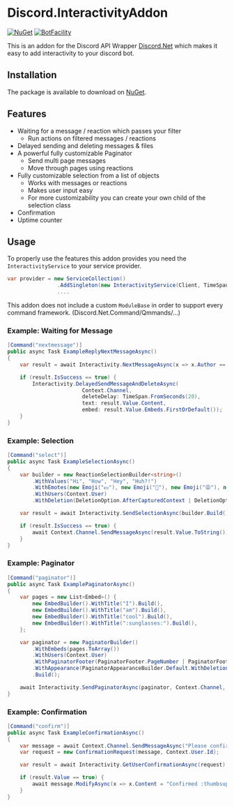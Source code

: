 # Discord.InteractivityAddon

[![NuGet](https://img.shields.io/nuget/vpre/Discord.InteractivityAddon.svg?style=plastic)](https://www.nuget.org/packages/Discord.InteractivityAddon)
[![BotFacility](https://img.shields.io/discord/512366986383065088.svg?style=flat-square&label=discord)](https://discord.gg/gAmSyVD)

This is an addon for the Discord API Wrapper [Discord.Net](https://github.com/discord-net/Discord.Net) which makes it easy to add interactivity to your discord bot.

## Installation
The package is available to download on [NuGet](https://www.nuget.org/packages/Discord.InteractivityAddon).

## Features
 - Waiting for a message / reaction which passes your filter
   - Run actions on filtered messages / reactions
 - Delayed sending and deleting messages & files
 - A powerful fully customizable Paginator
   - Send multi page messages
   - Move through pages using reactions
 - Fully customizable selection from a list of objects
   - Works with messages or reactions
   - Makes user input easy
   - For more customizability you can create your own child of the selection class 
 - Confirmation
 - Uptime counter
 
## Usage
To properly use the features this addon provides you need the `InteractivityService` to your service provider.

```cs
var provider = new ServiceCollection()
                .AddSingleton(new InteractivityService(Client, TimeSpan.FromMinutes(3)))
                ....
```
This addon does not include a custom `ModuleBase` in order to support every command framework. (Discord.Net.Command/Qmmands/...)

### Example: Waiting for Message
```cs
[Command("nextmessage")]
public async Task ExampleReplyNextMessageAsync()
{
    var result = await Interactivity.NextMessageAsync(x => x.Author == Context.User);

    if (result.IsSuccess == true) {
        Interactivity.DelayedSendMessageAndDeleteAsync(
                        Context.Channel,
                        deleteDelay: TimeSpan.FromSeconds(20), 
                        text: result.Value.Content, 
                        embed: result.Value.Embeds.FirstOrDefault());
    }
}
```

### Example: Selection
```cs
[Command("select")]
public async Task ExampleSelectionAsync()
{
    var builder = new ReactionSelectionBuilder<string>()
        .WithValues("Hi", "How", "Hey", "Huh?!")
        .WithEmotes(new Emoji("💵"), new Emoji("🍭"), new Emoji("😩"), new Emoji("💠"))
        .WithUsers(Context.User)
        .WithDeletion(DeletionOption.AfterCapturedContext | DeletionOption.Invalids);

    var result = await Interactivity.SendSelectionAsync(builder.Build(), Context.Channel, TimeSpan.FromSeconds(50));

    if (result.IsSuccess == true) {
        await Context.Channel.SendMessageAsync(result.Value.ToString());
    }
}
```

### Example: Paginator
```cs
[Command("paginator")]
public async Task ExamplePaginatorAsync()
{
    var pages = new List<Embed>() {
        new EmbedBuilder().WithTitle("I").Build(),
        new EmbedBuilder().WithTitle("am").Build(),
        new EmbedBuilder().WithTitle("cool").Build(),
        new EmbedBuilder().WithTitle(":sunglasses:").Build(),
    };

    var paginator = new PaginatorBuilder()
        .WithEmbeds(pages.ToArray())
        .WithUsers(Context.User)
        .WithPaginatorFooter(PaginatorFooter.PageNumber | PaginatorFooter.Users)
        .WithAppearance(PaginatorAppearanceBuilder.Default.WithDeletion(DeletionOption.Invalids))
        .Build();

    await Interactivity.SendPaginatorAsync(paginator, Context.Channel, TimeSpan.FromMinutes(2));
}
```

### Example: Confirmation
```cs
[Command("confirm")]
public async Task ExampleConfirmationAsync()
{
    var message = await Context.Channel.SendMessageAsync("Please confirm!");
    var request = new ConfirmationRequest(message, Context.User.Id);

    var result = await Interactivity.GetUserConfirmationAsync(request);

    if (result.Value == true) {
        await message.ModifyAsync(x => x.Content = "Confirmed :thumbsup:!");
    }
}
```

